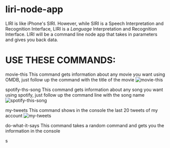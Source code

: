 # liri-node-app

LIRI is like iPhone's SIRI. However, while SIRI is a Speech Interpretation and Recognition Interface, LIRI is a _Language_ Interpretation and Recognition Interface. LIRI will be a command line node app that takes in parameters and gives you back data.


USE THESE COMMANDS:
==========================
movie-this
This command gets information about any movie you want using OMDB, just follow up the command with the title of the movie
![movie-this](https://gfycat.com/BoldHarmoniousChicken)

spotify-ths-song
This command gets information about any song you want using spotify, just follow up the command line with the song name
![spotify-this-song](https://gfycat.com/ResponsibleGiganticCranefly)

my-tweets
This command shows in the console the last 20 tweets of my account
![my-tweets](https://gfycat.com/GlossyMiserlyFlicker)

do-what-it-says
This command takes a random command and gets you the information in the console

s